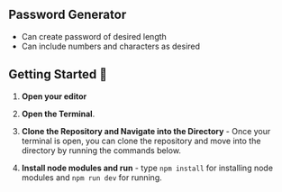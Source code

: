 ## Password Generator

- Can create password of desired length
- Can include numbers and characters as desired

## Getting Started :rocket:
1. **Open your editor**

2. **Open the Terminal**.

3. **Clone the Repository and Navigate into the Directory** - Once your terminal is open, you can clone the repository and move into the directory by running the commands below.

4. **Install node modules and run** - type ```npm install``` for installing node modules and ```npm run dev``` for running.
